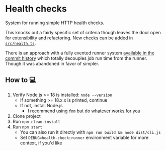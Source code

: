 # Health checks

System for running simple HTTP health checks.

This knocks out a fairly specific set of criteria though leaves the door open
for extensibility and refactoring. New checks can be added in [`src/health.ts`](https://github.com/OutdatedVersion/health-check-exercise/blob/91670732d9160afff2a1e228b3053437c1664b04/src/health.ts#L44).

There is an approach with a fully evented runner system [available in the commit history](https://github.com/OutdatedVersion/health-check-exercise/commit/727182c6b935dfc49011d4327f82cc41f9836f2a) which
totally decouples job run time from the runner. Though it was abandoned in favor of simpler.

## How to 💻

1. Verify Node.js >= 18 is installed: `node --version`
   - If something >= 18.x.x is printed, continue
   - If not, install Node.js
     - I recommend using [`fnm`](https://github.com/Schniz/fnm) but do [whatever works for you](https://nodejs.org/en/learn/getting-started/how-to-install-nodejs)
2. Clone project
3. Run `npm clean-install`
4. Run `npm start`
   - You can also run it directly with `npm run build && node dist/cli.js`
   - Set `DEBUG=health-check:runner` environment variable for more context, if you'd like
